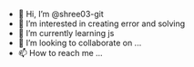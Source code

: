 - 👋 Hi, I’m @shree03-git
- 👀 I’m interested in creating error and solving
- 🌱 I’m currently learning js
- 💞️ I’m looking to collaborate on ...
- 📫 How to reach me ...

<!---
shree03-git/shree03-git is a ✨ special ✨ repository because its `README.md` (this file) appears on your GitHub profile.
You can click the Preview link to take a look at your changes.
--->
